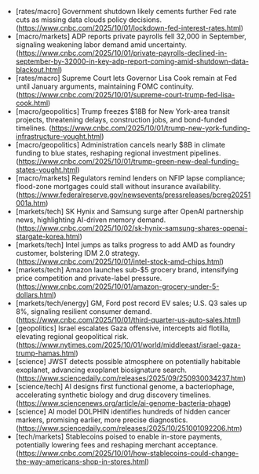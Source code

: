 - [rates/macro] Government shutdown likely cements further Fed rate cuts as missing data clouds policy decisions. (https://www.cnbc.com/2025/10/01/lockdown-fed-interest-rates.html)
- [macro/markets] ADP reports private payrolls fell 32,000 in September, signaling weakening labor demand amid uncertainty. (https://www.cnbc.com/2025/10/01/private-payrolls-declined-in-september-by-32000-in-key-adp-report-coming-amid-shutdown-data-blackout.html)
- [rates/macro] Supreme Court lets Governor Lisa Cook remain at Fed until January arguments, maintaining FOMC continuity. (https://www.cnbc.com/2025/10/01/supreme-court-trump-fed-lisa-cook.html)
- [macro/geopolitics] Trump freezes $18B for New York-area transit projects, threatening delays, construction jobs, and bond-funded timelines. (https://www.cnbc.com/2025/10/01/trump-new-york-funding-infrastructure-vought.html)
- [macro/geopolitics] Administration cancels nearly $8B in climate funding to blue states, reshaping regional investment pipelines. (https://www.cnbc.com/2025/10/01/trump-green-new-deal-funding-states-vought.html)
- [macro/markets] Regulators remind lenders on NFIP lapse compliance; flood-zone mortgages could stall without insurance availability. (https://www.federalreserve.gov/newsevents/pressreleases/bcreg20251001a.htm)
- [markets/tech] SK Hynix and Samsung surge after OpenAI partnership news, highlighting AI-driven memory demand. (https://www.cnbc.com/2025/10/02/sk-hynix-samsung-shares-openai-stargate-korea.html)
- [markets/tech] Intel jumps as talks progress to add AMD as foundry customer, bolstering IDM 2.0 strategy. (https://www.cnbc.com/2025/10/01/intel-stock-amd-chips.html)
- [markets/tech] Amazon launches sub-$5 grocery brand, intensifying price competition and private-label pressure. (https://www.cnbc.com/2025/10/01/amazon-grocery-under-5-dollars.html)
- [markets/tech/energy] GM, Ford post record EV sales; U.S. Q3 sales up 8%, signaling resilient consumer demand. (https://www.cnbc.com/2025/10/01/third-quarter-us-auto-sales.html)
- [geopolitics] Israel escalates Gaza offensive, intercepts aid flotilla, elevating regional geopolitical risk. (https://www.nytimes.com/2025/10/01/world/middleeast/israel-gaza-trump-hamas.html)
- [science] JWST detects possible atmosphere on potentially habitable exoplanet, advancing exoplanet biosignature search. (https://www.sciencedaily.com/releases/2025/09/250930034237.htm)
- [science/tech] AI designs first functional genome, a bacteriophage, accelerating synthetic biology and drug discovery timelines. (https://www.sciencenews.org/article/ai-genome-bacteria-phage)
- [science] AI model DOLPHIN identifies hundreds of hidden cancer markers, promising earlier, more precise diagnostics. (https://www.sciencedaily.com/releases/2025/10/251001092206.htm)
- [tech/markets] Stablecoins poised to enable in-store payments, potentially lowering fees and reshaping merchant acceptance. (https://www.cnbc.com/2025/10/01/how-stablecoins-could-change-the-way-americans-shop-in-stores.html)